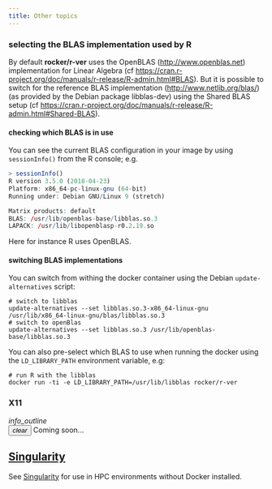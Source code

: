 ```yaml
---
title: Other topics
---
```



### selecting the BLAS implementation used by R

By default **rocker/r-ver** uses the OpenBLAS (http://www.openblas.net) implementation for Linear Algebra (cf https://cran.r-project.org/doc/manuals/r-release/R-admin.html#BLAS).
But it is possible to switch for the reference BLAS implementation (http://www.netlib.org/blas/) (as provided by the 
Debian package libblas-dev) using the Shared BLAS setup (cf https://cran.r-project.org/doc/manuals/r-release/R-admin.html#Shared-BLAS).

#### checking which BLAS is in use

You can see the current BLAS configuration in your image by using `sessionInfo()` from the R console; e.g.

```r
> sessionInfo()
R version 3.5.0 (2018-04-23)
Platform: x86_64-pc-linux-gnu (64-bit)
Running under: Debian GNU/Linux 9 (stretch)

Matrix products: default
BLAS: /usr/lib/openblas-base/libblas.so.3
LAPACK: /usr/lib/libopenblasp-r0.2.19.so
```

Here for instance R uses OpenBLAS. 

#### switching BLAS implementations

You can switch from withing the docker container using the Debian `update-alternatives` script:
```
# switch to libblas
update-alternatives --set libblas.so.3-x86_64-linux-gnu /usr/lib/x86_64-linux-gnu/blas/libblas.so.3
# switch to openBlas
update-alternatives --set libblas.so.3 /usr/lib/openblas-base/libblas.so.3
```

You can also pre-select which BLAS to use when running the docker using the `LD_LIBRARY_PATH` environment variable, e.g:
```
# run R with the libblas
docker run -ti -e LD_LIBRARY_PATH=/usr/lib/libblas rocker/r-ver
```

### X11

<div class="alert alert-warning"><div class="container-fluid"><div class="alert-icon">
<i class="material-icons">info_outline</i></div>
<button type="button" class="close" data-dismiss="alert" aria-label="Close">
<span aria-hidden="true"><i class="material-icons">clear</i></span></button>
Coming soon...
</div></div>


## [Singularity](/use/singularity)

See [Singularity](/use/singularity) for use in HPC environments without Docker installed.

